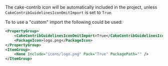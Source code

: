 <!-- START doctoc generated TOC please keep comment here to allow auto update -->
<!-- DON'T EDIT THIS SECTION, INSTEAD RE-RUN doctoc TO UPDATE -->



<!-- END doctoc generated TOC please keep comment here to allow auto update -->

The cake-contrib icon will be automatically included in the project, unless 
`CakeContribGuidelinesIconOmitImport` is set to `True`.

To to use a "custom" import the following could be used:

```xml
<PropertyGroup>
    <CakeContribGuidelinesIconOmitImport>True</CakeContribGuidelinesIconOmitImport>
    <PackageIcon>logo.png</PackageIcon>
</PropertyGroup>
<ItemGroup>
    <None Include="icons/logo.png" Pack="True" PackagePath="" />
</ItemGroup> 
```
